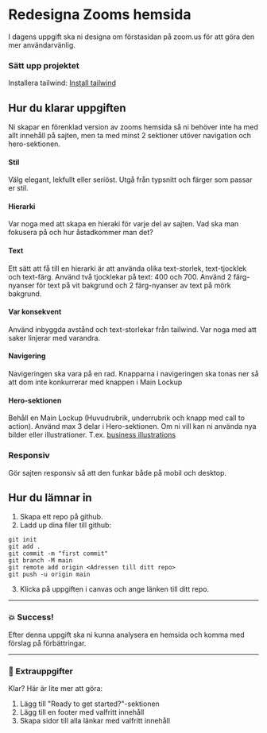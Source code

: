 # Redesigna Zooms hemsida

I dagens uppgift ska ni designa om förstasidan på zoom.us för att göra den mer användarvänlig.

### Sätt upp projektet

Installera tailwind: [Install tailwind](https://tailwindcss.com/docs/installation)

## Hur du klarar uppgiften

Ni skapar en förenklad version av zooms hemsida så ni behöver inte ha med allt innehåll på sajten, men ta med minst 2 sektioner utöver navigation och hero-sektionen.

#### Stil

Välg elegant, lekfullt eller seriöst. Utgå från typsnitt och färger som passar er stil.

#### Hierarki

Var noga med att skapa en hieraki för varje del av sajten. Vad ska man fokusera på och hur åstadkommer man det?

#### Text

Ett sätt att få till en hierarki är att använda olika text-storlek, text-tjocklek och text-färg. Använd två tjocklekar på text: 400 och 700. Använd 2 färg-nyanser för text på vit bakgrund och 2 färg-nyanser av text på mörk bakgrund.

#### Var konsekvent

Använd inbyggda avstånd och text-storlekar från tailwind. Var noga med att saker linjerar med varandra.

#### Navigering

Navigeringen ska vara på en rad. Knapparna i navigeringen ska tonas ner så att dom inte konkurrerar med knappen i Main Lockup

#### Hero-sektionen

Behåll en Main Lockup (Huvudrubrik, underrubrik och knapp med call to action). Använd max 3 delar i Hero-sektionen.
Om ni vill kan ni använda nya bilder eller illustrationer. T.ex. [business illustrations](https://www.freepik.com/free-photos-vectors/business-illustration)

### Responsiv

Gör sajten responsiv så att den funkar både på mobil och desktop.

## Hur du lämnar in

1. Skapa ett repo på github.
2. Ladd up dina filer till github:

```
git init
git add .
git commit -m "first commit"
git branch -M main
git remote add origin <Adressen till ditt repo>
git push -u origin main
```

3. Klicka på uppgiften i canvas och ange länken till ditt repo.

---

### :boom: Success!

Efter denna uppgift ska ni kunna analysera en hemsida och komma med förslag på förbättringar.

---

### :runner: Extrauppgifter

Klar? Här är lite mer att göra:

1. Lägg till "Ready to get started?"-sektionen
1. Lägg till en footer med valfritt innehåll
1. Skapa sidor till alla länkar med valfritt innehåll
